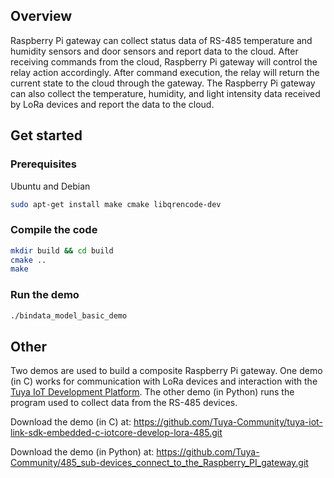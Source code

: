 ## Overview

Raspberry Pi gateway can collect status data of RS-485 temperature and humidity sensors and door sensors and report data to the cloud. After receiving commands from the cloud, Raspberry Pi gateway will control the relay action accordingly. After command execution, the relay will return the current state to the cloud through the gateway. The Raspberry Pi gateway can also collect the temperature, humidity, and light intensity data received by LoRa devices and report the data to the cloud.

## Get started

### Prerequisites

Ubuntu and Debian

```sh
sudo apt-get install make cmake libqrencode-dev
```

### Compile the code

```sh
mkdir build && cd build
cmake ..
make
```

### Run the demo

```sh
./bindata_model_basic_demo
```

## Other 


Two demos are used to build a composite Raspberry Pi gateway. One demo (in C) works for communication with LoRa devices and interaction with the [Tuya IoT Development Platform](https://iot.tuya.com/). The other demo (in Python) runs the program used to collect data from the RS-485 devices. 

Download the demo (in C) at: https://github.com/Tuya-Community/tuya-iot-link-sdk-embedded-c-iotcore-develop-lora-485.git

Download the demo (in Python) at: https://github.com/Tuya-Community/485_sub-devices_connect_to_the_Raspberry_PI_gateway.git


